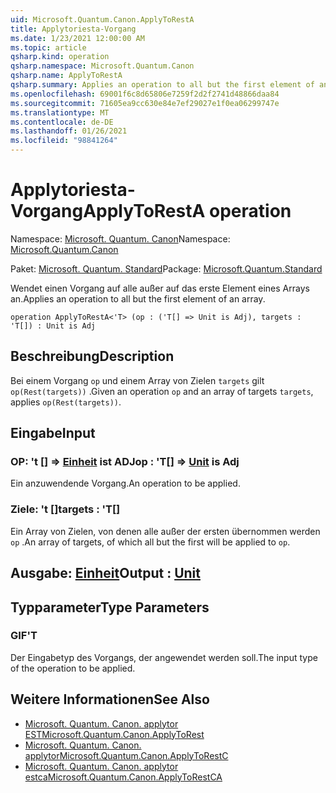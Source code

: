 ```yaml
---
uid: Microsoft.Quantum.Canon.ApplyToRestA
title: Applytoriesta-Vorgang
ms.date: 1/23/2021 12:00:00 AM
ms.topic: article
qsharp.kind: operation
qsharp.namespace: Microsoft.Quantum.Canon
qsharp.name: ApplyToRestA
qsharp.summary: Applies an operation to all but the first element of an array.
ms.openlocfilehash: 69001f6c8d65806e7259f2d2f2741d48866daa84
ms.sourcegitcommit: 71605ea9cc630e84e7ef29027e1f0ea06299747e
ms.translationtype: MT
ms.contentlocale: de-DE
ms.lasthandoff: 01/26/2021
ms.locfileid: "98841264"
---
```

# <a name="applytoresta-operation"></a><span data-ttu-id="0e7c0-102">Applytoriesta-Vorgang</span><span class="sxs-lookup"><span data-stu-id="0e7c0-102">ApplyToRestA operation</span></span>

<span data-ttu-id="0e7c0-103">Namespace: [Microsoft. Quantum. Canon](xref:Microsoft.Quantum.Canon)</span><span class="sxs-lookup"><span data-stu-id="0e7c0-103">Namespace: [Microsoft.Quantum.Canon](xref:Microsoft.Quantum.Canon)</span></span>

<span data-ttu-id="0e7c0-104">Paket: [Microsoft. Quantum. Standard](https://nuget.org/packages/Microsoft.Quantum.Standard)</span><span class="sxs-lookup"><span data-stu-id="0e7c0-104">Package: [Microsoft.Quantum.Standard](https://nuget.org/packages/Microsoft.Quantum.Standard)</span></span>


<span data-ttu-id="0e7c0-105">Wendet einen Vorgang auf alle außer auf das erste Element eines Arrays an.</span><span class="sxs-lookup"><span data-stu-id="0e7c0-105">Applies an operation to all but the first element of an array.</span></span>

```qsharp
operation ApplyToRestA<'T> (op : ('T[] => Unit is Adj), targets : 'T[]) : Unit is Adj
```


## <a name="description"></a><span data-ttu-id="0e7c0-106">Beschreibung</span><span class="sxs-lookup"><span data-stu-id="0e7c0-106">Description</span></span>

<span data-ttu-id="0e7c0-107">Bei einem Vorgang `op` und einem Array von Zielen `targets` gilt `op(Rest(targets))` .</span><span class="sxs-lookup"><span data-stu-id="0e7c0-107">Given an operation `op` and an array of targets `targets`, applies `op(Rest(targets))`.</span></span>

## <a name="input"></a><span data-ttu-id="0e7c0-108">Eingabe</span><span class="sxs-lookup"><span data-stu-id="0e7c0-108">Input</span></span>

### <a name="op--t--unit--is-adj"></a><span data-ttu-id="0e7c0-109">OP: 't [] => [Einheit](xref:microsoft.quantum.lang-ref.unit)  ist ADJ</span><span class="sxs-lookup"><span data-stu-id="0e7c0-109">op : 'T[] => [Unit](xref:microsoft.quantum.lang-ref.unit)  is Adj</span></span>

<span data-ttu-id="0e7c0-110">Ein anzuwendende Vorgang.</span><span class="sxs-lookup"><span data-stu-id="0e7c0-110">An operation to be applied.</span></span>


### <a name="targets--t"></a><span data-ttu-id="0e7c0-111">Ziele: 't []</span><span class="sxs-lookup"><span data-stu-id="0e7c0-111">targets : 'T[]</span></span>

<span data-ttu-id="0e7c0-112">Ein Array von Zielen, von denen alle außer der ersten übernommen werden `op` .</span><span class="sxs-lookup"><span data-stu-id="0e7c0-112">An array of targets, of which all but the first will be applied to `op`.</span></span>



## <a name="output--unit"></a><span data-ttu-id="0e7c0-113">Ausgabe: [Einheit](xref:microsoft.quantum.lang-ref.unit)</span><span class="sxs-lookup"><span data-stu-id="0e7c0-113">Output : [Unit](xref:microsoft.quantum.lang-ref.unit)</span></span>



## <a name="type-parameters"></a><span data-ttu-id="0e7c0-114">Typparameter</span><span class="sxs-lookup"><span data-stu-id="0e7c0-114">Type Parameters</span></span>

### <a name="t"></a><span data-ttu-id="0e7c0-115">GIF</span><span class="sxs-lookup"><span data-stu-id="0e7c0-115">'T</span></span>

<span data-ttu-id="0e7c0-116">Der Eingabetyp des Vorgangs, der angewendet werden soll.</span><span class="sxs-lookup"><span data-stu-id="0e7c0-116">The input type of the operation to be applied.</span></span>

## <a name="see-also"></a><span data-ttu-id="0e7c0-117">Weitere Informationen</span><span class="sxs-lookup"><span data-stu-id="0e7c0-117">See Also</span></span>

- [<span data-ttu-id="0e7c0-118">Microsoft. Quantum. Canon. applytor EST</span><span class="sxs-lookup"><span data-stu-id="0e7c0-118">Microsoft.Quantum.Canon.ApplyToRest</span></span>](xref:Microsoft.Quantum.Canon.ApplyToRest)
- [<span data-ttu-id="0e7c0-119">Microsoft. Quantum. Canon. applytor</span><span class="sxs-lookup"><span data-stu-id="0e7c0-119">Microsoft.Quantum.Canon.ApplyToRestC</span></span>](xref:Microsoft.Quantum.Canon.ApplyToRestC)
- [<span data-ttu-id="0e7c0-120">Microsoft. Quantum. Canon. applytor estca</span><span class="sxs-lookup"><span data-stu-id="0e7c0-120">Microsoft.Quantum.Canon.ApplyToRestCA</span></span>](xref:Microsoft.Quantum.Canon.ApplyToRestCA)